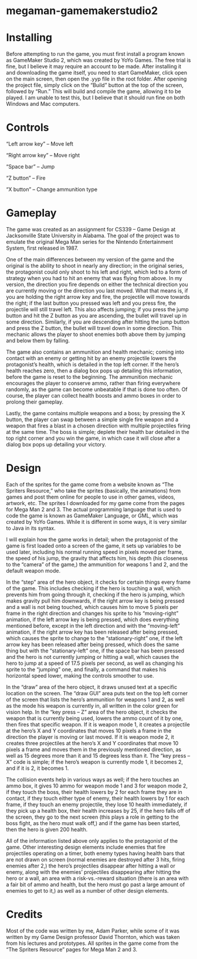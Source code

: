 # megaman-gamemakerstudio2
# Installing
Before attempting to run the game, you must first install a program known as GameMaker Studio 2, which was created by YoYo Games. The free trial is fine, but I believe it may require an account to be made. After installing it and downloading the game itself, you need to start GameMaker, click open on the main screen, then open the .yyp file in the root folder. After opening the project file, simply click on the “Build” button at the top of the screen, followed by “Run.” This will build and compile the game, allowing it to be played. I am unable to test this, but I believe that it should run fine on both Windows and Mac computers.
# Controls
“Left arrow key” – Move left

“Right arrow key” – Move right

“Space bar” – Jump

“Z button” – Fire

“X button” – Change ammunition type
# Gameplay
The game was created as an assignment for CS339 – Game Design at Jacksonville State University in Alabama. The goal of the project was to emulate the original Mega Man series for the Nintendo Entertainment System, first released in 1987. 

One of the main differences between my version of the game and the original is the ability to shoot in nearly any direction; in the original series, the protagonist could only shoot to his left and right, which led to a form of strategy when you had to hit an enemy that was flying from above. In my version, the direction you fire depends on either the technical direction you are currently moving or the direction you last moved. What that means is, if you are holding the right arrow key and fire, the projectile will move towards the right; if the last button you pressed was left and you press fire, the projectile will still travel left. This also affects jumping; if you press the jump button and hit the Z button as you are ascending, the bullet will travel up in some direction. Similarly, if you are descending after hitting the jump button and press the Z button, the bullet will travel down in some direction. This mechanic allows the player to shoot enemies both above them by jumping and below them by falling. 

The game also contains an ammunition and health mechanic; coming into contact with an enemy or getting hit by an enemy projectile lowers the protagonist’s health, which is detailed in the top left corner. If the hero’s health reaches zero, then a dialog box pops up detailing this information, before the game is reset to the beginning. The ammunition mechanic encourages the player to conserve ammo, rather than firing everywhere randomly, as the game can become unbeatable if that is done too often. Of course, the player can collect health boosts and ammo boxes in order to prolong their gameplay. 

Lastly, the game contains multiple weapons and a boss; by pressing the X button, the player can swap between a simple single fire weapon and a weapon that fires a blast in a chosen direction with multiple projectiles firing at the same time. The boss is simple; deplete their health bar detailed in the top right corner and you win the game, in which case it will close after a dialog box pops up detailing your victory.

# Design
Each of the sprites for the game come from a website known as “The Spriters Resource,” who take the sprites (basically, the animations) from games and post them online for people to use in other games, videos, artwork, etc. The sprites I downloaded for my game come from the pages for Mega Man 2 and 3. 
The actual programming language that is used to code the game is known as GameMaker Language, or GML, which was created by YoYo Games. While it is different in some ways, it is very similar to Java in its syntax.

I will explain how the game works in detail; when the protagonist of the game is first loaded onto a screen of the game, it sets up variables to be used later, including his normal running speed in pixels moved per frame, the speed of his jump, the gravity that affects him, his depth (his closeness to the “camera” of the game,) the ammunition for weapons 1 and 2, and the default weapon mode.

In the “step” area of the hero object, it checks for certain things every frame of the game. This includes checking if the hero is touching a wall, which prevents him from going through it, checking if the hero is jumping, which makes gravity pull him downwards, if the right arrow key is being pressed and a wall is not being touched, which causes him to move 5 pixels per frame in the right direction and changes his sprite to his “moving-right” animation, if the left arrow key is being pressed, which does everything mentioned before, except in the left direction and with the “moving-left” animation, if the right arrow key has been released after being pressed, which causes the sprite to change to the “stationary-right” one, if the left arrow key has been released after being pressed, which does the same thing but with the “stationary-left” one, if the space bar has been pressed and the hero is not currently jumping or hitting a wall, which causes the hero to jump at a speed of 17.5 pixels per second, as well as changing his sprite to the “jumping” one, and finally, a command that makes his horizontal speed lower, making the controls smoother to use.

In the “draw” area of the hero object, it draws unused text at a specific location on the screen. The “draw GUI” area puts text on the top left corner of the screen that lists the hero’s ammunition for weapons 1 and 2, as well as the mode his weapon is currently in, all written in the color green for vision help.
In the “key press – Z” area of the hero object, it checks the weapon that is currently being used, lowers the ammo count of it by one, then fires that specific weapon. If it is weapon mode 1, it creates a projectile at the hero’s X and Y coordinates that moves 10 pixels a frame in the direction the player is moving or last moved. If it is weapon mode 2, it creates three projectiles at the hero’s X and Y coordinates that move 10 pixels a frame and moves them in the previously mentioned direction, as well as 15 degrees more than it and 15 degrees less than it. The “key press – X” code is simple; if the hero’s weapon is currently mode 1, it becomes 2, and if it is 2, it becomes 1.

The collision events help in various ways as well; if the hero touches an ammo box, it gives 10 ammo for weapon mode 1 and 3 for weapon mode 2, if they touch the boss, their health lowers by 2 for each frame they are in contact, if they touch either type of enemy, their health lowers by 1 for each frame, if they touch an enemy projectile, they lose 10 health immediately, if they pick up a health box, their health increases by 25, if the hero falls off of the screen, they go to the next screen (this plays a role in getting to the boss fight, as the hero must walk off,) and if the game has been started, then the hero is given 200 health.

All of the information listed above only applies to the protagonist of the game. Other interesting design elements include enemies that fire projectiles operating on a timer, both enemy types having health bars that are not drawn on screen (normal enemies are destroyed after 3 hits, firing enemies after 2,) the hero’s projectiles disappear after hitting a wall or enemy, along with the enemies’ projectiles disappearing after hitting the hero or a wall, an area with a risk-vs.-reward situation (there is an area with a fair bit of ammo and health, but the hero must go past a large amount of enemies to get to it,) as well as a number of other design elements.
# Credits
Most of the code was written by me, Adam Parker, while some of it was written by my Game Design professor David Thornton, which was taken from his lectures and prototypes. All sprites in the game come from the “The Spriters Resource” pages for Mega Man 2 and 3.
